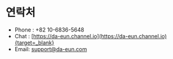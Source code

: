 # 연락처

- Phone : +82 10-6836-5648
- Chat : [https://da-eun.channel.io](https://da-eun.channel.io){target=_blank}
- Email: support@da-eun.com
